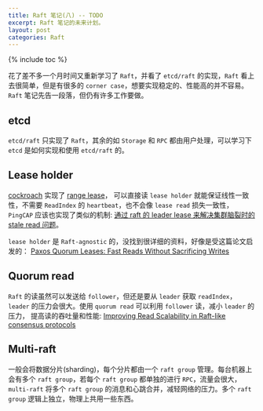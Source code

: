 ```yaml
---
title: Raft 笔记(八) -- TODO
excerpt: Raft 笔记的未来计划。
layout: post
categories: Raft
---
```


{% include toc %}

花了差不多一个月时间又重新学习了 `Raft`，并看了 `etcd/raft` 的实现，`Raft` 看上去很简单，但是有很多的 `corner case`，想要实现稳定的、性能高的并不容易。
`Raft` 笔记先告一段落，但仍有许多工作要做。

## etcd
`etcd/raft` 只实现了 `Raft`，其余的如 `Storage` 和 `RPC` 都由用户处理，可以学习下 `etcd` 是如何实现和使用 `etcd/raft` 的。

## Lease holder
[cockroach](https://github.com/cockroachdb/cockroach) 实现了 [range lease](https://github.com/cockroachdb/cockroach/blob/master/docs/RFCS/20160210_range_leases.md)，
可以直接读 `lease holder` 就能保证线性一致性，不需要 `ReadIndex` 的 `heartbeat`，也不会像 `lease read` 损失一致性，
`PingCAP` 应该也实现了类似的机制: [通过 raft 的 leader lease 来解决集群脑裂时的 stale read 问题](https://pingcap.com/blog-cn/stale-read/)。

`lease holder` 是 `Raft-agnostic` 的，没找到很详细的资料，好像是受这篇论文启发的：
[Paxos Quorum Leases: Fast Reads Without Sacrificing Writes](http://www.cs.cmu.edu/afs/cs/Web/People/dga/papers/leases-socc2014.pdf)

## Quorum read
`Raft` 的读虽然可以发送给 `follower`，但还是要从 `leader` 获取 `readIndex`，`leader` 的压力会很大。使用 `quorum read` 可以利用 `follower` 读，减小 `leader` 的压力，
提高读的吞吐量和性能: [Improving Read Scalability in Raft-like consensus protocols](https://www.usenix.org/system/files/conference/hotcloud17/hotcloud17-paper-arora.pdf)

## Multi-raft
一般会将数据分片(sharding)，每个分片都由一个 `raft group` 管理。每台机器上会有多个 `raft group`，若每个 `raft group` 都单独的进行 `RPC`，流量会很大，`multi-raft`
将多个 `raft group` 的消息和心跳合并，减轻网络的压力。多个 `raft group` 逻辑上独立，物理上共用一些东西。
